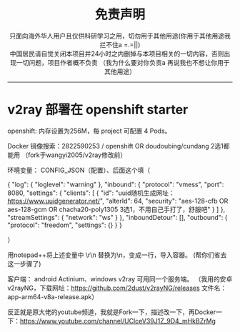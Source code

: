 
<h1 align="center"> 免责声明 </h1>


<p align="center">
只面向海外华人用户且仅供科研学习之用，切勿用于其他用途(你用于其他用途我拦不住a =.=||)
<br>
中国居民请自觉关闭本项目并24小时之内删掉与本项目相关的一切内容，否则出现一切问题，项目作者概不负责
（我为什么要对你负责a 再说我也不想让你用于其他用途）
</p>
<hr>



# v2ray 部署在 openshift starter
openshift: 内存设置为256M，每 project 可配置 4 Pods。



Docker 镜像搜索：2822590253 / openshift       OR         doudoubing/cundang 2选1都能用
（fork于wangyi2005/v2ray修改前）

环境变量： CONFIG_JSON（配置）、后面这个填（

{
  "log": {
    "loglevel": "warning"
  },
  "inbound": {
    "protocol": "vmess",
    "port": 8080,
    "settings": {
      "clients": [
        {
          "id": "uuid随机生成网址：https://www.uuidgenerator.net/",
          "alterId": 64,
          "security": "aes-128-cfb OR aes-128-gcm OR chacha20-poly1305 3选1，不用自己手打了，舒服吧"
        }
      ]
    },
    "streamSettings": {
      "network": "ws"
    }
  },
  "inboundDetour": [],
  "outbound": {
    "protocol": "freedom",
   "settings": {}
  }
}

）


用notepad++将上述变量中 \r\n 替换为\\n，变成一行，导入容器。
(帮你们省去这一步骤了)

客户端： android Actinium、windows v2ray 可用同一个服务端。
（我用的安卓v2rayNG，下载网址：https://github.com/2dust/v2rayNG/releases
文件名：app-arm64-v8a-release.apk）

反正就是原大佬的youtube频道，我就是Fork一下，描述改一下，再Docker一下：https://www.youtube.com/channel/UClceV39J1Z_9D4_mHkBZrMg

